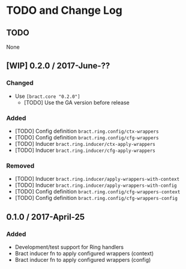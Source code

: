 # TODO and Change Log

## TODO
None

## [WIP] 0.2.0 / 2017-June-??
### Changed
- Use `[bract.core "0.2.0"]`
  - [TODO] Use the GA version before release

### Added
- [TODO] Config definition `bract.ring.config/ctx-wrappers`
- [TODO] Config definition `bract.ring.config/cfg-wrappers`
- [TODO] Inducer `bract.ring.inducer/ctx-apply-wrappers`
- [TODO] Inducer `bract.ring.inducer/cfg-apply-wrappers`

### Removed
- [TODO] Inducer `bract.ring.inducer/apply-wrappers-with-context`
- [TODO] Inducer `bract.ring.inducer/apply-wrappers-with-config`
- [TODO] Config definition `bract.ring.config/cfg-wrappers-context`
- [TODO] Config definition `bract.ring.config/cfg-wrappers-config`


## 0.1.0 / 2017-April-25
### Added
- Development/test support for Ring handlers
- Bract inducer fn to apply configured wrappers (context)
- Bract inducer fn to apply configured wrappers (config)
